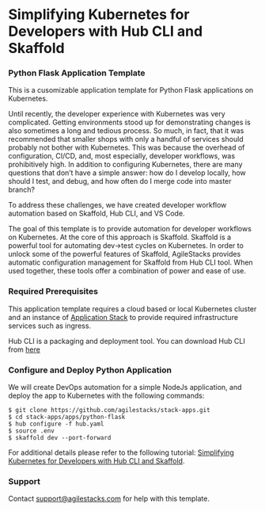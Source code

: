 # Simplifying Kubernetes for Developers with Hub CLI and Skaffold

### Python Flask Application Template

This is a cusomizable application template for Python Flask applications on Kubernetes.

Until recently, the developer experience with Kubernetes was very complicated. Getting environments stood up for demonstrating changes is also sometimes a long and tedious process.  So much, in fact, that it was recommended that smaller shops with only a handful of services should probably not bother with Kubernetes. This was because the overhead of configuration, CI/CD, and, most especially, developer workflows, was prohibitively high. In addition to configuring Kubernetes, there are many questions that don’t have a simple answer: how do I develop locally, how should I test, and debug, and how often do I merge code into master branch?

To address these challenges, we have created developer workflow automation based on Skaffold, Hub CLI, and VS Code.

The goal of this template is to provide automation for developer workflows on Kubernetes. At the core of this approach is Skaffold. Skaffold is a powerful tool for automating dev->test cycles on Kubernetes. In order to unlock some of the powerful features of Skaffold, AgileStacks provides automatic configuration management for Skaffold from Hub CLI tool. When used together, these tools offer a combination of power and ease of use.

### Required Prerequisites
This application template requires a cloud based or local Kubernetes cluster and an instance of [Application Stack](https://github.com/agilestacks/stack-app-eks) to provide required infrastructure services such as ingress.

Hub CLI is a packaging and deployment tool.  You can download Hub CLI from [here](https://superhub.io/)

### Configure and Deploy Python Application

We will create DevOps automation for a simple NodeJs application, and deploy the app to Kubernetes with the following commands:

```
$ git clone https://github.com/agilestacks/stack-apps.git
$ cd stack-apps/apps/python-flask
$ hub configure -f hub.yaml
$ source .env
$ skaffold dev --port-forward
```

For additional details please refer to the following tutorial: [Simplifying Kubernetes for Developers with Hub CLI and Skaffold](https://docs.agilestacks.com/article/3pbulps5n7-simplifying-kubernetes-for-developers-with-hub-cli-and-skaffold). 

### Support
Contact support@agilestacks.com for help with this template.
